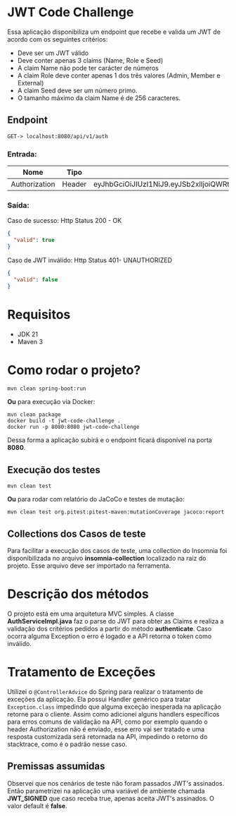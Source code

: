 # JWT Code Challenge
Essa aplicação disponibiliza um endpoint que recebe e valida um JWT de acordo com os seguintes critérios:
-   Deve ser um JWT válido
-   Deve conter apenas 3 claims (Name, Role e Seed)
-   A claim Name não pode ter carácter de números
-   A claim Role deve conter apenas 1 dos três valores (Admin, Member e External)
-   A claim Seed deve ser um número primo.
-   O tamanho máximo da claim Name é de 256 caracteres.

## Endpoint
```
GET-> localhost:8080/api/v1/auth
```
### Entrada:
|  Nome          |Tipo                           |Valor de exemplo                         |
|----------------|-------------------------------|-----------------------------|
|Authorization   |Header                         |eyJhbGciOiJIUzI1NiJ9.eyJSb2xlIjoiQWRtaW4iLCJTZWVkIjoiNzg0MSIsIk5hbWUiOiJUb25pbmhvIEFyYXVqbyJ9.QY05sIjtrcJnP533kQNk8QXcaleJ1Q01jWY_ZzIZuAg          |

### Saída:
Caso de sucesso:
Http Status 200 - OK
```json
{
  "valid": true
}
```
Caso de JWT inválido:
Http Status 401- UNAUTHORIZED
```json
{
  "valid": false
}
```
# Requisitos
- JDK 21
- Maven 3

# Como rodar o projeto?
```
mvn clean spring-boot:run
```
**Ou** para execução via Docker:
```
mvn clean package
docker build -t jwt-code-challenge .
docker run -p 8080:8080 jwt-code-challenge
```
Dessa forma a aplicação subirá e o endpoint ficará disponível na porta **8080**.

## Execução dos testes
```
mvn clean test
```
**Ou** para rodar com relatório do JaCoCo e testes de mutação:
```
mvn clean test org.pitest:pitest-maven:mutationCoverage jacoco:report
```

## Collections dos Casos de teste
Para facilitar a execução dos casos de teste, uma collection do Insomnia foi disponibilizada no arquivo **insomnia-collection** localizado na raiz do projeto. Esse arquivo deve ser importado na ferramenta.

# Descrição dos métodos
O projeto está em uma arquitetura MVC simples. A classe **AuthServiceImpl.java** faz o parse do JWT para obter as Claims e realiza a validação dos critérios pedidos a partir do método **authenticate**. Caso ocorra alguma Exception o erro é logado e a API retorna o token como inválido.

# Tratamento de Exceções
Utilizei o ``@ControllerAdvice`` do Spring para realizar o tratamento de exceções da aplicação. Ela possui Handler genérico para tratar ``Exception.class`` impedindo que alguma exceção inesperada na aplicação retorne para o cliente. Assim como adicionei alguns handlers específicos para erros comuns de validação na API, como por exemplo quando o header Authorization não é enviado, esse erro vai ser tratado e uma resposta customizada será retornada na API, impedindo o retorno do stacktrace, como é o padrão nesse caso.


## Premissas assumidas
Observei que nos cenários de teste não foram passados JWT's assinados. Então parametrizei na aplicação uma variável de ambiente chamada **JWT_SIGNED** que caso receba true, apenas aceita JWT's assinados. O valor default é **false**.
